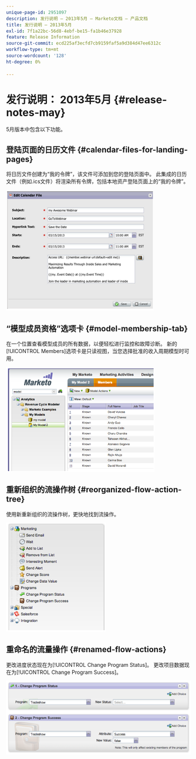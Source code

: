 ```yaml
---
unique-page-id: 2951097
description: 发行说明 — 2013年5月 — Marketo文档 — 产品文档
title: 发行说明 — 2013年5月
exl-id: 7f1a22bc-56d8-4ebf-be15-fa1b46e37928
feature: Release Information
source-git-commit: ecd225af3ecfd7cb9159faf5a9d384d47ee6312c
workflow-type: tm+mt
source-wordcount: '128'
ht-degree: 0%

---
```


# 发行说明： 2013年5月 {#release-notes-may}

5月版本中包含以下功能。

## 登陆页面的日历文件 {#calendar-files-for-landing-pages}

将日历文件创建为“我的令牌”，该文件可添加到您的登陆页面中。 此集成的日历文件（例如.ics文件）将渲染所有令牌，包括本地资产登陆页面上的“我的令牌”。

![](assets/image2014-9-22-16-3a3-3a18.png)

## “模型成员资格”选项卡 {#model-membership-tab}

在一个位置查看模型成员的所有数据，以便轻松进行监控和故障诊断。 新的[!UICONTROL Members]选项卡是只读视图，当您选择批准的收入周期模型时可用。

![](assets/image2014-9-22-16-3a3-3a33.png)

## 重新组织的流操作树 {#reorganized-flow-action-tree}

使用新重新组织的流操作树，更快地找到流操作。

![](assets/image2014-9-22-16-3a3-3a58.png)

## 重命名的流量操作 {#renamed-flow-actions}

更改进度状态现在为[!UICONTROL Change Program Status]。 更改项目数据现在为[!UICONTROL Change Program Success]。

![](assets/image2014-9-22-16-3a4-3a17.png)
